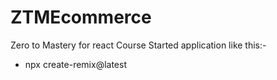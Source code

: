 # ZTMEcommerce
Zero to Mastery for react Course
Started application like this:- 
* npx create-remix@latest
